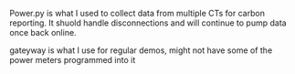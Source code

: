Power.py is what I used to collect data from multiple CTs for carbon reporting. It shuold handle disconnections and will continue to pump data once back online.

gateyway is what I use for regular demos, might not have some of the power meters programmed into it 
